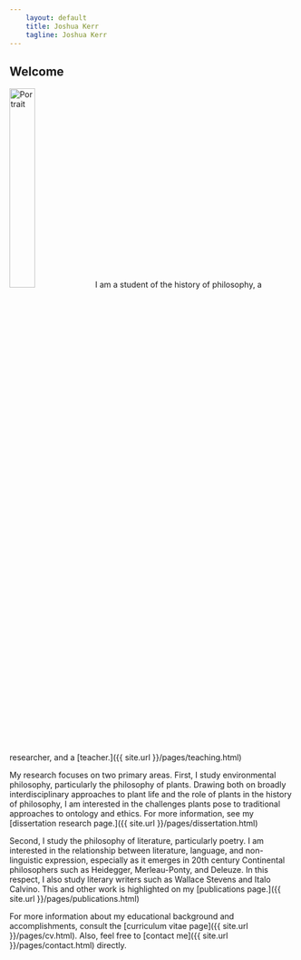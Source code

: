 ```yaml
---
    layout: default
    title: Joshua Kerr
    tagline: Joshua Kerr
---
```


## Welcome

<p><img src="{{site.baseurl}}/images/portrait-small.png" width="30%" alt="Portrait">I am a student of the history of philosophy, a researcher, and a [teacher.]({{ site.url }}/pages/teaching.html)</p>

My research focuses on two primary areas. First, I study environmental philosophy, particularly the philosophy of plants. Drawing both on broadly interdisciplinary approaches to plant life and the role of plants in the history of philosophy, I am interested in the challenges plants pose to traditional approaches to ontology and ethics. For more information, see my [dissertation research page.]({{ site.url }}/pages/dissertation.html)

Second, I study the philosophy of literature, particularly poetry. I am interested in the relationship between literature, language, and non-linguistic expression, especially as it emerges in 20th century Continental philosophers such as Heidegger, Merleau-Ponty, and Deleuze. In this respect, I also study literary writers such as Wallace Stevens and Italo Calvino. This and other work is highlighted on my [publications page.]({{ site.url }}/pages/publications.html)

For more information about my educational background and accomplishments, consult the [curriculum vitae page]({{ site.url }}/pages/cv.html). Also, feel free to [contact me]({{ site.url }}/pages/contact.html) directly.
